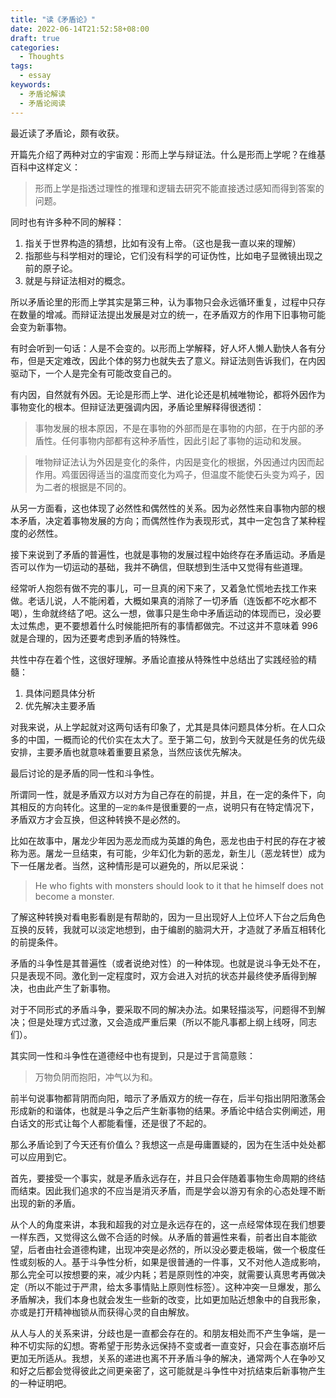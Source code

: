 ```yaml
---
title: "读《矛盾论》"
date: 2022-06-14T21:52:58+08:00
draft: true
categories:
  - Thoughts
tags:
  - essay
keywords:
  - 矛盾论解读
  - 矛盾论阅读
---
```


最近读了矛盾论，颇有收获。

开篇先介绍了两种对立的宇宙观：形而上学与辩证法。什么是形而上学呢？在维基百科中这样定义：

> 形而上学是指透过理性的推理和逻辑去研究不能直接透过感知而得到答案的问题。

同时也有许多种不同的解释：

1. 指关于世界构造的猜想，比如有没有上帝。（这也是我一直以来的理解）
2. 指那些与科学相对的理论，它们没有科学的可证伪性，比如电子显微镜出现之前的原子论。
3. 就是与辩证法相对的概念。

所以矛盾论里的形而上学其实是第三种，认为事物只会永远循环重复，过程中只存在数量的增减。而辩证法提出发展是对立的统一，在矛盾双方的作用下旧事物可能会变为新事物。

有时会听到一句话：人是不会变的。以形而上学解释，好人坏人懒人勤快人各有分布，但是天定难改，因此个体的努力也就失去了意义。辩证法则告诉我们，在内因驱动下，一个人是完全有可能改变自己的。

有内因，自然就有外因。无论是形而上学、进化论还是机械唯物论，都将外因作为事物变化的根本。但辩证法更强调内因，矛盾论里解释得很透彻：

> 事物发展的根本原因，不是在事物的外部而是在事物的内部，在于内部的矛盾性。任何事物内部都有这种矛盾性，因此引起了事物的运动和发展。

> 唯物辩证法认为外因是变化的条件，内因是变化的根据，外因通过内因而起作用。鸡蛋因得适当的温度而变化为鸡子，但温度不能使石头变为鸡子，因为二者的根据是不同的。

从另一方面看，这也体现了必然性和偶然性的关系。因为必然性来自事物内部的根本矛盾，决定着事物发展的方向；而偶然性作为表现形式，其中一定包含了某种程度的必然性。

接下来说到了矛盾的普遍性，也就是事物的发展过程中始终存在矛盾运动。矛盾是否可以作为一切运动的基础，我并不确信，但联想到生活中又觉得有些道理。

经常听人抱怨有做不完的事儿，可一旦真的闲下来了，又着急忙慌地去找工作来做。老话儿说，人不能闲着，大概如果真的消除了一切矛盾（连饭都不吃水都不喝），生命就终结了吧。这么一想，做事只是生命中矛盾运动的体现而已，没必要太过焦虑，更不要想着什么时候能把所有的事情都做完。不过这并不意味着 996 就是合理的，因为还要考虑到矛盾的特殊性。

共性中存在着个性，这很好理解。矛盾论直接从特殊性中总结出了实践经验的精髓：

1. 具体问题具体分析
2. 优先解决主要矛盾

对我来说，从上学起就对这两句话有印象了，尤其是具体问题具体分析。在人口众多的中国，一概而论的代价实在太大了。至于第二句，放到今天就是任务的优先级安排，主要矛盾也就意味着重要且紧急，当然应该优先解决。

最后讨论的是矛盾的同一性和斗争性。

所谓同一性，就是矛盾双方以对方为自己存在的前提，并且，在一定的条件下，向其相反的方向转化。这里的`一定的条件`是很重要的一点，说明只有在特定情况下，矛盾双方才会互换，但这种转换不是必然的。

比如在故事中，屠龙少年因为恶龙而成为英雄的角色，恶龙也由于村民的存在才被称为恶。屠龙一旦结束，有可能，少年幻化为新的恶龙，新生儿（恶龙转世）成为下一任屠龙者。当然，这种情形是可以避免的，所以尼采说：

> He who fights with monsters should look to it that he himself does not become a monster.

了解这种转换对看电影看剧是有帮助的，因为一旦出现好人上位坏人下台之后角色互换的反转，我就可以淡定地想到，由于编剧的脑洞大开，才造就了矛盾互相转化的前提条件。

矛盾的斗争性是其普遍性（或者说绝对性）的一种体现。也就是说斗争无处不在，只是表现不同。激化到一定程度时，双方会进入对抗的状态并最终使矛盾得到解决，也由此产生了新事物。

对于不同形式的矛盾斗争，要采取不同的解决办法。如果轻描淡写，问题得不到解决；但是处理方式过激，又会造成严重后果（所以不能凡事都上纲上线呀，同志们）。

其实同一性和斗争性在道德经中也有提到，只是过于言简意赅：

> 万物负阴而抱阳，冲气以为和。

前半句说事物都背阴而向阳，暗示了矛盾双方的统一存在，后半句指出阴阳激荡会形成新的和谐体，也就是斗争之后产生新事物的结果。矛盾论中结合实例阐述，用白话文的形式让每个人都能看懂，还是很了不起的。

那么矛盾论到了今天还有价值么？我想这一点是毋庸置疑的，因为在生活中处处都可以应用到它。

首先，要接受一个事实，就是矛盾永远存在，并且只会伴随着事物生命周期的终结而结束。因此我们追求的不应当是消灭矛盾，而是学会以游刃有余的心态处理不断出现的新的矛盾。

从个人的角度来讲，本我和超我的对立是永远存在的，这一点经常体现在我们想要一样东西，又觉得这么做不合适的时候。从矛盾的普遍性来看，前者出自本能欲望，后者由社会道德构建，出现冲突是必然的，所以没必要走极端，做一个极度任性或刻板的人。基于斗争性分析，如果是很普通的一件事，又不对他人造成影响，那么完全可以按想要的来，减少内耗；若是原则性的冲突，就需要认真思考再做决定（所以不能过于严肃，给太多事情贴上原则性标签）。这种冲突一旦爆发，那么矛盾解决，我们本身也就会发生一些新的改变，比如更加贴近想象中的自我形象，亦或是打开精神枷锁从而获得心灵的自由解放。

从人与人的关系来讲，分歧也是一直都会存在的。和朋友相处而不产生争端，是一种不切实际的幻想。寄希望于形势永远保持不变或者一直变好，只会在事态崩坏后更加无所适从。我想，关系的递进也离不开矛盾斗争的解决，通常两个人在争吵又和好之后都会觉得彼此之间更亲密了，这可能就是斗争性中对抗结束后新事物产生的一种证明吧。
